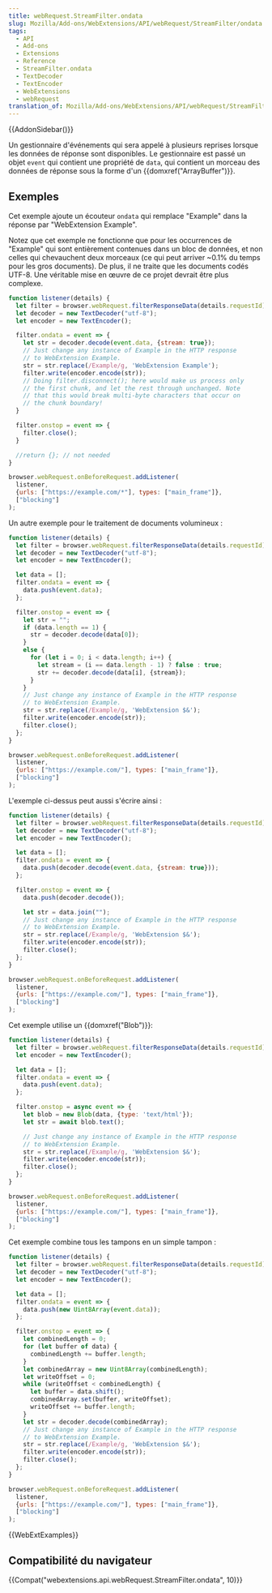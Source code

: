 ```yaml
---
title: webRequest.StreamFilter.ondata
slug: Mozilla/Add-ons/WebExtensions/API/webRequest/StreamFilter/ondata
tags:
  - API
  - Add-ons
  - Extensions
  - Reference
  - StreamFilter.ondata
  - TextDecoder
  - TextEncoder
  - WebExtensions
  - webRequest
translation_of: Mozilla/Add-ons/WebExtensions/API/webRequest/StreamFilter/ondata
---
```

{{AddonSidebar()}}

Un gestionnaire d'événements qui sera appelé à plusieurs reprises lorsque les données de réponse sont disponibles. Le gestionnaire est passé un objet `event` qui contient une propriété de `data`, qui contient un morceau des données de réponse sous la forme d'un {{domxref("ArrayBuffer")}}.

## Exemples

Cet exemple ajoute un écouteur `ondata` qui remplace "Example" dans la réponse par  "WebExtension Example".

Notez que cet exemple ne fonctionne que pour les occurrences de "Example" qui sont entièrement contenues dans un bloc de données, et non celles qui chevauchent deux morceaux (ce qui peut arriver \~0.1% du temps pour les gros documents). De plus, il ne traite que les documents codés UTF-8. Une véritable mise en œuvre de ce projet devrait être plus complexe.

```js
function listener(details) {
  let filter = browser.webRequest.filterResponseData(details.requestId);
  let decoder = new TextDecoder("utf-8");
  let encoder = new TextEncoder();

  filter.ondata = event => {
    let str = decoder.decode(event.data, {stream: true});
    // Just change any instance of Example in the HTTP response
    // to WebExtension Example.
    str = str.replace(/Example/g, 'WebExtension Example');
    filter.write(encoder.encode(str));
    // Doing filter.disconnect(); here would make us process only
    // the first chunk, and let the rest through unchanged. Note
    // that this would break multi-byte characters that occur on
    // the chunk boundary!
  }

  filter.onstop = event => {
    filter.close();
  }

  //return {}; // not needed
}

browser.webRequest.onBeforeRequest.addListener(
  listener,
  {urls: ["https://example.com/*"], types: ["main_frame"]},
  ["blocking"]
);
```

Un autre exemple pour le traitement de documents volumineux :

```js
function listener(details) {
  let filter = browser.webRequest.filterResponseData(details.requestId);
  let decoder = new TextDecoder("utf-8");
  let encoder = new TextEncoder();

  let data = [];
  filter.ondata = event => {
    data.push(event.data);
  };

  filter.onstop = event => {
    let str = "";
    if (data.length == 1) {
      str = decoder.decode(data[0]);
    }
    else {
      for (let i = 0; i < data.length; i++) {
        let stream = (i == data.length - 1) ? false : true;
        str += decoder.decode(data[i], {stream});
      }
    }
    // Just change any instance of Example in the HTTP response
    // to WebExtension Example.
    str = str.replace(/Example/g, 'WebExtension $&');
    filter.write(encoder.encode(str));
    filter.close();
  };
}

browser.webRequest.onBeforeRequest.addListener(
  listener,
  {urls: ["https://example.com/"], types: ["main_frame"]},
  ["blocking"]
);
```

L'exemple ci-dessus peut aussi s'écrire ainsi :

```js
function listener(details) {
  let filter = browser.webRequest.filterResponseData(details.requestId);
  let decoder = new TextDecoder("utf-8");
  let encoder = new TextEncoder();

  let data = [];
  filter.ondata = event => {
    data.push(decoder.decode(event.data, {stream: true}));
  };

  filter.onstop = event => {
    data.push(decoder.decode());

    let str = data.join("");
    // Just change any instance of Example in the HTTP response
    // to WebExtension Example.
    str = str.replace(/Example/g, 'WebExtension $&');
    filter.write(encoder.encode(str));
    filter.close();
  };
}

browser.webRequest.onBeforeRequest.addListener(
  listener,
  {urls: ["https://example.com/"], types: ["main_frame"]},
  ["blocking"]
);
```

Cet exemple utilise un {{domxref("Blob")}}:

```js
function listener(details) {
  let filter = browser.webRequest.filterResponseData(details.requestId);
  let encoder = new TextEncoder();

  let data = [];
  filter.ondata = event => {
    data.push(event.data);
  };

  filter.onstop = async event => {
    let blob = new Blob(data, {type: 'text/html'});
    let str = await blob.text();

    // Just change any instance of Example in the HTTP response
    // to WebExtension Example.
    str = str.replace(/Example/g, 'WebExtension $&');
    filter.write(encoder.encode(str));
    filter.close();
  };
}

browser.webRequest.onBeforeRequest.addListener(
  listener,
  {urls: ["https://example.com/"], types: ["main_frame"]},
  ["blocking"]
);
```

Cet exemple combine tous les tampons en un simple tampon :

```js
function listener(details) {
  let filter = browser.webRequest.filterResponseData(details.requestId);
  let decoder = new TextDecoder("utf-8");
  let encoder = new TextEncoder();

  let data = [];
  filter.ondata = event => {
    data.push(new Uint8Array(event.data));
  };

  filter.onstop = event => {
    let combinedLength = 0;
    for (let buffer of data) {
      combinedLength += buffer.length;
    }
    let combinedArray = new Uint8Array(combinedLength);
    let writeOffset = 0;
    while (writeOffset < combinedLength) {
      let buffer = data.shift();
      combinedArray.set(buffer, writeOffset);
      writeOffset += buffer.length;
    }
    let str = decoder.decode(combinedArray);
    // Just change any instance of Example in the HTTP response
    // to WebExtension Example.
    str = str.replace(/Example/g, 'WebExtension $&');
    filter.write(encoder.encode(str));
    filter.close();
  };
}

browser.webRequest.onBeforeRequest.addListener(
  listener,
  {urls: ["https://example.com/"], types: ["main_frame"]},
  ["blocking"]
);
```

{{WebExtExamples}}

## Compatibilité du navigateur

{{Compat("webextensions.api.webRequest.StreamFilter.ondata", 10)}}
